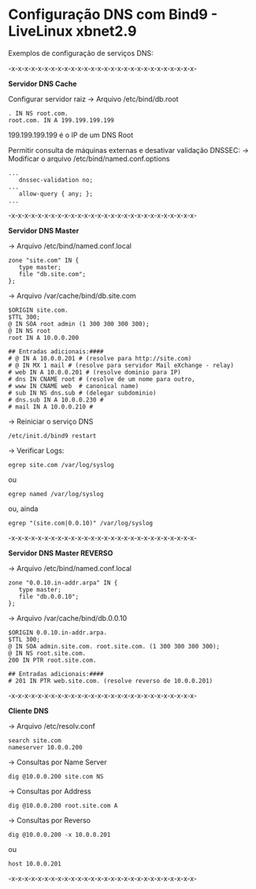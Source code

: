 # Configuração DNS com Bind9 - LiveLinux xbnet2.9

Exemplos de configuração de serviços DNS:

-x-x-x-x-x-x-x-x-x-x-x-x-x-x-x-x-x-x-x-x-x-x-x-x-x-x-x-x-

**Servidor DNS Cache**

Configurar servidor raiz
-> Arquivo /etc/bind/db.root

```
. IN NS root.com.
root.com. IN A 199.199.199.199
```

199.199.199.199 é o IP de um DNS Root

Permitir consulta de máquinas externas e desativar validação DNSSEC:
-> Modificar o arquivo /etc/bind/named.conf.options

```
...
   dnssec-validation no;
...
   allow-query { any; };
...
```
-x-x-x-x-x-x-x-x-x-x-x-x-x-x-x-x-x-x-x-x-x-x-x-x-x-x-x-x-

**Servidor DNS Master**

-> Arquivo /etc/bind/named.conf.local

```
zone "site.com" IN {
   type master;
   file "db.site.com";
};
```
-> Arquivo /var/cache/bind/db.site.com

```
$ORIGIN site.com.
$TTL 300;
@ IN SOA root admin (1 300 300 300 300);
@ IN NS root
root IN A 10.0.0.200

## Entradas adicionais:####
# @ IN A 10.0.0.201 # (resolve para http://site.com)
# @ IN MX 1 mail # (resolve para servidor Mail eXchange - relay)
# web IN A 10.0.0.201 # (resolve dominio para IP)
# dns IN CNAME root # (resolve de um nome para outro,
# www IN CNAME web  # canonical name)
# sub IN NS dns.sub # (delegar subdominio)
# dns.sub IN A 10.0.0.230 # 
# mail IN A 10.0.0.210 # 
```

-> Reiniciar o serviço DNS

`/etc/init.d/bind9 restart`

-> Verificar Logs:

`egrep site.com /var/log/syslog`

ou

`egrep named /var/log/syslog`

ou, ainda

`egrep "(site.com|0.0.10)" /var/log/syslog`

-x-x-x-x-x-x-x-x-x-x-x-x-x-x-x-x-x-x-x-x-x-x-x-x-x-x-x-x-

**Servidor DNS Master REVERSO**

-> Arquivo /etc/bind/named.conf.local

```
zone "0.0.10.in-addr.arpa" IN {
   type master;
   file "db.0.0.10";
};
```

-> Arquivo /var/cache/bind/db.0.0.10

```
$ORIGIN 0.0.10.in-addr.arpa.
$TTL 300;
@ IN SOA admin.site.com. root.site.com. (1 300 300 300 300);
@ IN NS root.site.com.
200 IN PTR root.site.com.

## Entradas adicionais:####
# 201 IN PTR web.site.com. (resolve reverso de 10.0.0.201)
```
-x-x-x-x-x-x-x-x-x-x-x-x-x-x-x-x-x-x-x-x-x-x-x-x-x-x-x-x-

**Cliente DNS**

-> Arquivo /etc/resolv.conf

```
search site.com
nameserver 10.0.0.200
```

-> Consultas por Name Server

`dig @10.0.0.200 site.com NS`

-> Consultas por Address

`dig @10.0.0.200 root.site.com A`

-> Consultas por Reverso

`dig @10.0.0.200 -x 10.0.0.201`

ou

`host 10.0.0.201`

-x-x-x-x-x-x-x-x-x-x-x-x-x-x-x-x-x-x-x-x-x-x-x-x-x-x-x-x- 
